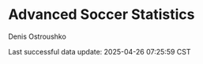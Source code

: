 # Advanced Soccer Statistics
Denis Ostroushko

<!-- gfm -->

Last successful data update: 2025-04-26 07:25:59 CST
